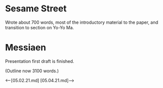 # Sesame Street

Wrote about 700 words, most of the introductory material to the paper, and transition to section on Yo-Yo Ma.

# Messiaen

Presentation first draft is finished.  

(Outline now 3100 words.)

<--[05.02.21.md]
[05.04.21.md]-->
